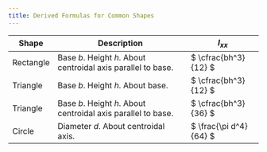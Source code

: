 ```yaml
---
title: Derived Formulas for Common Shapes
---
```


| Shape     | Description                                                   | $I_{xx}$               |
| --------- | ------------------------------------------------------------- | ---------------------- |
| Rectangle | Base $b$. Height $h$. About centroidal axis parallel to base. | $ \cfrac{bh^3}{12} $   |
| Triangle  | Base $b$. Height $h$. About base.                             | $ \cfrac{bh^3}{12} $   |
| Triangle  | Base $b$. Height $h$. About centroidal axis parallel to base. | $ \cfrac{bh^3}{36} $   |
| Circle    | Diameter $d$. About centroidal axis.                          | $ \frac{\pi d^4}{64} $ |
